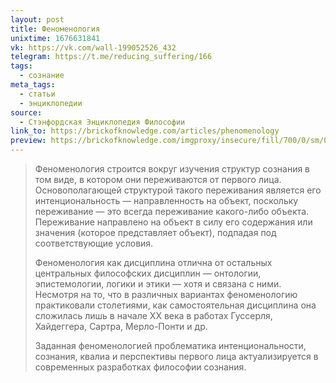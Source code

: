 ```yaml
---
layout: post
title: Феноменология
unixtime: 1676631841
vk: https://vk.com/wall-199052526_432
telegram: https://t.me/reducing_suffering/166
tags:
  - сознание
meta_tags:
  - статьи
  - энциклопедии
source:
  - Стэнфордская Энциклопедия Философии
link_to: https://brickofknowledge.com/articles/phenomenology
preview: https://brickofknowledge.com/imgproxy/insecure/fill/700/0/sm/0/plain/local:///50f1ce7fc9923588b162ea03c74738e5
---
```

>Феноменология строится вокруг изучения структур сознания в том виде, в котором они переживаются от первого лица. Основополагающей структурой такого переживания является его интенциональность — направленность на объект, поскольку переживание — это всегда переживание какого-либо объекта. Переживание направлено на объект в силу его содержания или значения (которое представляет объект), подпадая под соответствующие условия.
>
>Феноменология как дисциплина отлична от остальных центральных философских дисциплин — онтологии, эпистемологии, логики и этики — хотя и связана с ними. Несмотря на то, что в различных вариантах феноменологию практиковали столетиями, как самостоятельная дисциплина она сложилась лишь в начале ХХ века в работах Гуссерля, Хайдеггера, Сартра, Мерло-Понти и др.
>
>Заданная феноменологией проблематика интенциональности, сознания, квалиа и перспективы первого лица актуализируется в современных разработках философии сознания.